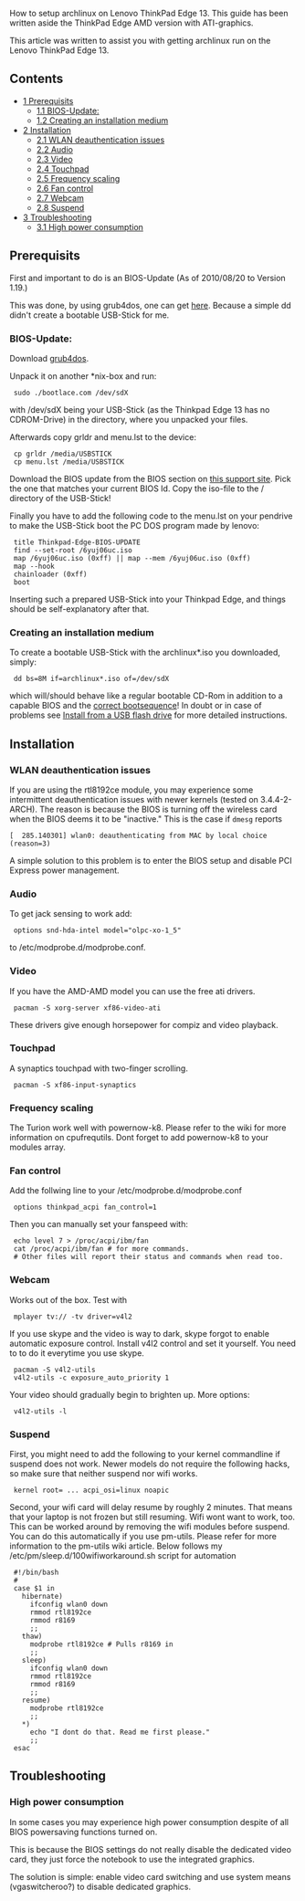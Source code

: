 How to setup archlinux on Lenovo ThinkPad Edge 13\. This guide has been written aside the ThinkPad Edge AMD version with ATI-graphics.

This article was written to assist you with getting archlinux run on the Lenovo ThinkPad Edge 13.

## Contents

*   [1 Prerequisits](#Prerequisits)
    *   [1.1 BIOS-Update:](#BIOS-Update:)
    *   [1.2 Creating an installation medium](#Creating_an_installation_medium)
*   [2 Installation](#Installation)
    *   [2.1 WLAN deauthentication issues](#WLAN_deauthentication_issues)
    *   [2.2 Audio](#Audio)
    *   [2.3 Video](#Video)
    *   [2.4 Touchpad](#Touchpad)
    *   [2.5 Frequency scaling](#Frequency_scaling)
    *   [2.6 Fan control](#Fan_control)
    *   [2.7 Webcam](#Webcam)
    *   [2.8 Suspend](#Suspend)
*   [3 Troubleshooting](#Troubleshooting)
    *   [3.1 High power consumption](#High_power_consumption)

## Prerequisits

First and important to do is an BIOS-Update (As of 2010/08/20 to Version 1.19.)

This was done, by using grub4dos, one can get [here](http://grub4dos.sourceforge.net/wiki/). Because a simple dd didn't create a bootable USB-Stick for me.

### BIOS-Update:

Download [grub4dos](http://download.gna.org/grub4dos/).

Unpack it on another *nix-box and run:

```
 sudo ./bootlace.com /dev/sdX

```

with /dev/sdX being your USB-Stick (as the Thinkpad Edge 13 has no CDROM-Drive) in the directory, where you unpacked your files.

Afterwards copy grldr and menu.lst to the device:

```
 cp grldr /media/USBSTICK
 cp menu.lst /media/USBSTICK

```

Download the BIOS update from the BIOS section on [this support site](http://www-307.ibm.com/pc/support/site.wss/MIGR-74581.html). Pick the one that matches your current BIOS Id. Copy the iso-file to the / directory of the USB-Stick!

Finally you have to add the following code to the menu.lst on your pendrive to make the USB-Stick boot the PC DOS program made by lenovo:

```
 title Thinkpad-Edge-BIOS-UPDATE
 find --set-root /6yuj06uc.iso
 map /6yuj06uc.iso (0xff) || map --mem /6yuj06uc.iso (0xff)
 map --hook
 chainloader (0xff)
 boot

```

Inserting such a prepared USB-Stick into your Thinkpad Edge, and things should be self-explanatory after that.

### Creating an installation medium

To create a bootable USB-Stick with the archlinux*.iso you downloaded, simply:

```
 dd bs=8M if=archlinux*.iso of=/dev/sdX

```

which will/should behave like a regular bootable CD-Rom in addition to a capable BIOS and the <u>correct bootsequence</u>! In doubt or in case of problems see [Install from a USB flash drive](/index.php/Install_from_a_USB_flash_drive "Install from a USB flash drive") for more detailed instructions.

## Installation

### WLAN deauthentication issues

If you are using the rtl8192ce module, you may experience some intermittent deauthentication issues with newer kernels (tested on 3.4.4-2-ARCH). The reason is because the BIOS is turning off the wireless card when the BIOS deems it to be "inactive." This is the case if `dmesg` reports

```
[  285.140301] wlan0: deauthenticating from MAC by local choice (reason=3)

```

A simple solution to this problem is to enter the BIOS setup and disable PCI Express power management.

### Audio

To get jack sensing to work add:

```
 options snd-hda-intel model="olpc-xo-1_5"

```

to /etc/modprobe.d/modprobe.conf.

### Video

If you have the AMD-AMD model you can use the free ati drivers.

```
 pacman -S xorg-server xf86-video-ati

```

These drivers give enough horsepower for compiz and video playback.

### Touchpad

A synaptics touchpad with two-finger scrolling.

```
 pacman -S xf86-input-synaptics

```

### Frequency scaling

The Turion work well with powernow-k8\. Please refer to the wiki for more information on cpufrequtils. Dont forget to add powernow-k8 to your modules array.

### Fan control

Add the follwing line to your /etc/modprobe.d/modprobe.conf

```
 options thinkpad_acpi fan_control=1

```

Then you can manually set your fanspeed with:

```
 echo level 7 > /proc/acpi/ibm/fan
 cat /proc/acpi/ibm/fan # for more commands.
 # Other files will report their status and commands when read too.

```

### Webcam

Works out of the box. Test with

```
 mplayer tv:// -tv driver=v4l2

```

If you use skype and the video is way to dark, skype forgot to enable automatic exposure control. Install v4l2 control and set it yourself. You need to to do it everytime you use skype.

```
 pacman -S v4l2-utils
 v4l2-utils -c exposure_auto_priority 1

```

Your video should gradually begin to brighten up. More options:

```
 v4l2-utils -l

```

### Suspend

First, you might need to add the following to your kernel commandline if suspend does not work. Newer models do not require the following hacks, so make sure that neither suspend nor wifi works.

```
 kernel root= ... acpi_osi=linux noapic

```

Second, your wifi card will delay resume by roughly 2 minutes. That means that your laptop is not frozen but still resuming. Wifi wont want to work, too. This can be worked around by removing the wifi modules before suspend. You can do this automatically if you use pm-utils. Please refer for more information to the pm-utils wiki article. Below follows my /etc/pm/sleep.d/100wifiworkaround.sh script for automation

```
 #!/bin/bash
 #
 case $1 in
   hibernate)
     ifconfig wlan0 down
     rmmod rtl8192ce
     rmmod r8169
     ;;
   thaw)
     modprobe rtl8192ce # Pulls r8169 in
     ;;
   sleep)
     ifconfig wlan0 down
     rmmod rtl8192ce
     rmmod r8169
     ;;
   resume)
     modprobe rtl8192ce
     ;;
   *)
     echo "I dont do that. Read me first please."
     ;;
 esac

```

## Troubleshooting

### High power consumption

In some cases you may experience high power consumption despite of all BIOS powersaving functions turned on.

This is because the BIOS settings do not really disable the dedicated video card, they just force the notebook to use the integrated graphics.

The solution is simple: enable video card switching and use system means (vgaswitcheroo?) to disable dedicated graphics.